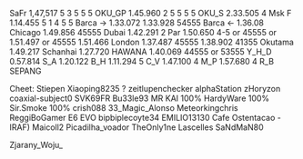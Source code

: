 SaFr     1,47,517 5 3 5 5 5
OKU_GP   1.45.960 2 5 5 5 5
OKU_S    2.33.505 4
Msk F    1.14.455 5 1 4 5 5
Barca -> 1.33.072  1.33.928 54555
Barca <- 1.36.08
Chicago  1.49.856  45555
Dubai    1.42.291  2
Par      1.50.650  4-5  or 45555 or 1.51.497 or 45555 1.51.466
London   1.37.487  45555  1.38.902  41355
Okutama  1.49.217
Schanhai 1.27.720
HAWANA   1.40.069 44555 or 53555
Y_H_D      0.57.814
S_A      1.20.122
B_H      1.11.294 5
C_V      1.47.100 4
M_P      1.57.680 4
R_B      
SEPANG 


Cheet:
Stiepen
Xiaoping8235 ?
zeitlupenchecker
alphaStation
zHoryzon
coaxial-subject0
SVK69FR
Bu33le93
MR KAI 100%
HardyWare 100%
Sir.Smoke 100%
crish088
33_Magic_Alonso
Meteorkingchris
ReggiBoGamer
E6 EVO
bipbiplecoyte34
EMILIO13130
Cafe Ostentacao -
IRAF) Maicoll2
Picadilha_voador
TheOnly1ne
Lascelles
SaNdMaN80

Zjarany_Woju_